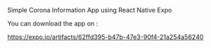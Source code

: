 Simple Corona Information App using React Native Expo

You can download the app on : 

https://expo.io/artifacts/62ffd395-b47b-47e3-90f4-21a254a56240
